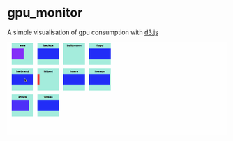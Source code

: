 # gpu_monitor
A simple visualisation of gpu consumption with [d3.js](https://d3js.org/)

![visualisation](https://raw.githubusercontent.com/DrSleep/gpu_monitor/master/gpu_monitor.gif)
